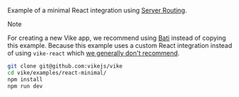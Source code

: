 Example of a minimal React integration using [Server Routing](https://vike.dev/server-routing).

> [!NOTE]
> For creating a new Vike app, we recommend using [Bati](https://batijs.dev) instead of copying this example. Because this example uses a custom React integration instead of using `vike-react` which [we generally don't recommend](https://vike.dev/new#without-vike-react-vue-solid).

```bash
git clone git@github.com:vikejs/vike
cd vike/examples/react-minimal/
npm install
npm run dev
```
